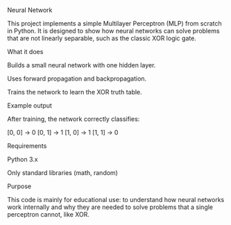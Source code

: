 Neural Network 

This project implements a simple Multilayer Perceptron (MLP) from scratch in Python.
It is designed to show how neural networks can solve problems that are not linearly separable, such as the classic XOR logic gate.

What it does

Builds a small neural network with one hidden layer.

Uses forward propagation and backpropagation.

Trains the network to learn the XOR truth table.

Example output

After training, the network correctly classifies:

[0, 0] -> 0
[0, 1] -> 1
[1, 0] -> 1
[1, 1] -> 0

Requirements

Python 3.x

Only standard libraries (math, random)

Purpose

This code is mainly for educational use: to understand how neural networks work internally and why they are needed to solve problems that a single perceptron cannot, like XOR.
